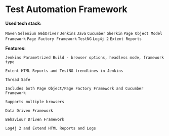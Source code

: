 # Test Automation Framework

**Used tech stack:**

`Maven`
`Selenium WebDriver`
`Jenkins`
`Java`
`Cucumber`
`Gherkin`
`Page Object Model Framework`
`Page Factory Framework`
`TestNG`
`Log4j 2`
`Extent Reports`

**Features:**

`Jenkins Parametrized Build - browser options, headless mode, framework type`

`Extent HTML Reports and TestNG trendlines in Jenkins`

`Thread Safe`

`Includes both Page Object/Page Factory Framework and Cucumber Framework`

`Supports multiple browsers`

`Data Driven Framework`

`Behaviour Driven Framework`

`Log4j 2 and Extend HTML Reports and Logs`
